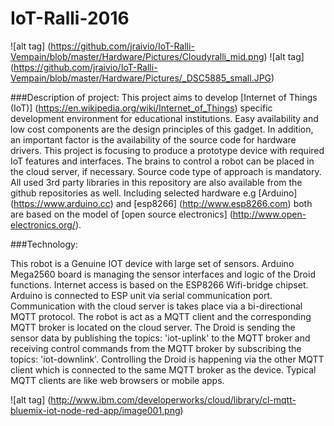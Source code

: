# IoT-Ralli-2016
![alt tag] (https://github.com/jraivio/IoT-Ralli-Vempain/blob/master/Hardware/Pictures/Cloudyralli_mid.png) ![alt tag] (https://github.com/jraivio/IoT-Ralli-Vempain/blob/master/Hardware/Pictures/_DSC5885_small.JPG)

###Description of project:
This project aims to develop [Internet of Things (IoT)] (https://en.wikipedia.org/wiki/Internet_of_Things) specific development environment for educational institutions. Easy availability and low cost components are the design principles of this gadget. In addition, an important factor is the availability of the source code for hardware drivers. This project is focusing to produce a prototype device with required IoT features and interfaces. The brains to control a robot can be placed in the cloud server, if necessary.
Source code type of approach is mandatory. All used 3rd party libraries in this repository are also available from the github repositories as well. Including selected hardware e.g [Arduino] (https://www.arduino.cc) and [esp8266] (http://www.esp8266.com) both are based on the model of [open source electronics] (http://www.open-electronics.org/). 

###Technology:    

This robot is a Genuine IOT device with large set of sensors. Arduino Mega2560 board is managing the sensor interfaces and logic of the Droid functions. Internet access is based on the ESP8266 Wifi-bridge chipset. Arduino is connected to ESP unit via serial communication port. Communication with the cloud server is takes place via a bi-directional MQTT protocol. The robot is act as a MQTT client and the corresponding MQTT broker is located on the cloud server. The Droid is sending the sensor data by publishing the topics: 'iot-uplink'  to the MQTT broker and receiving control commands from the MQTT broker by subscribing the topics: 'iot-downlink'. Controlling the Droid is happening via the other MQTT client which is connected to the same MQTT broker as the device. Typical MQTT clients are like web browsers or mobile apps.    

![alt tag] (http://www.ibm.com/developerworks/cloud/library/cl-mqtt-bluemix-iot-node-red-app/image001.png)
